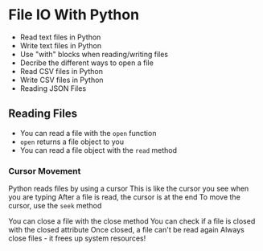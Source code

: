 # File IO With Python

- Read text files in Python
- Write text files in Python
- Use "with" blocks when reading/writing files
- Decribe the different ways to open a file
- Read CSV files in Python
- Write CSV files in Python
- Reading JSON Files

## Reading Files

- You can read a file with the `open` function
- `open` returns a file object to you
- You can read a file object with the `read` method

### Cursor Movement

Python reads files by using a cursor
This is like the cursor you see when you are typing
After a file is read, the cursor is at the end
To move the cursor, use the `seek` method

You can close a file with the close method
You can check if a file is closed with the closed attribute
Once closed, a file can't be read again
Always close files - it frees up system resources!
